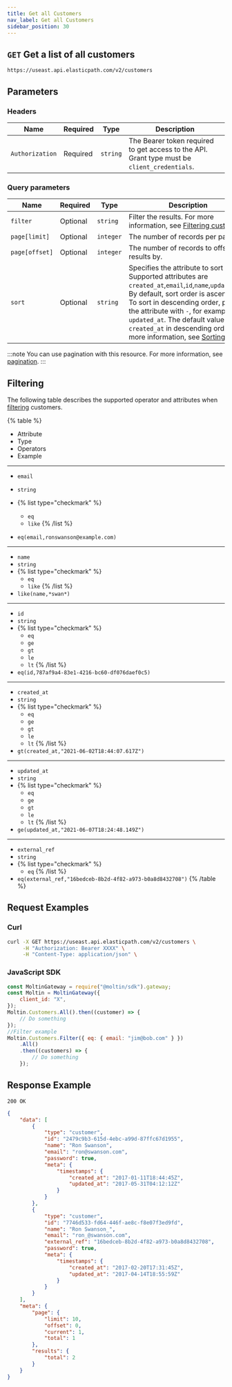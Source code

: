 ```yaml
---
title: Get all Customers
nav_label: Get all Customers
sidebar_position: 30
---
```


## `GET` Get a list of all customers

```http
https://useast.api.elasticpath.com/v2/customers
```

## Parameters

### Headers

| Name            | Required | Type     | Description                                                                                  |
| --------------- | -------- | -------- | -------------------------------------------------------------------------------------------- |
| `Authorization` | Required | `string` | The Bearer token required to get access to the API. Grant type must be `client_credentials`. |

### Query parameters

| Name     | Required | Type     | Description                                                                              |
| -------- | -------- | -------- | ---------------------------------------------------------------------------------------- |
| `filter` | Optional | `string` | Filter the results. For more information, see [Filtering customers](#filtering). |
| `page[limit]`  | Optional | `integer` | The number of records per page.                 |
| `page[offset]` | Optional | `integer` | The number of records to offset the results by. |
| `sort`   | Optional | `string` | Specifies the attribute to sort by. Supported attributes are `created_at`,`email`,`id`,`name`,`updated_at`. By default, sort order is ascending. To sort in descending order, prefix the attribute with `-`, for example, `-updated_at`. The default value is `created_at` in descending order. For more information, see [Sorting](/guides/Getting%20Started/api-overview/sorting). |

:::note
You can use pagination with this resource. For more information, see [pagination](/guides/Getting%20Started/api-overview/pagination).
:::

## Filtering

The following table describes the supported operator and attributes when [filtering](/guides/Getting%20Started/api-overview/filtering) customers.

{% table %}
* Attribute
* Type
* Operators
* Example
---
* `email`
* `string`
* 
   {% list type="checkmark" %}
   * `eq`
   * `like`
   {% /list %}

* `eq(email,ronswanson@example.com)`
---
* `name`
* `string`
* 
  {% list type="checkmark" %}
   * `eq`
   * `like`
  {% /list %}
* `like(name,*swan*)`
---
* `id`
* `string`
* 
  {% list type="checkmark" %}
   * `eq`
   * `ge`
   * `gt`
   * `le`
   * `lt`
  {% /list %}
* `eq(id,787af9a4-83e1-4216-bc60-df076daef0c5)`
---
* `created_at`
* `string`
* 
  {% list type="checkmark" %}
   * `eq`
   * `ge`
   * `gt`
   * `le`
   * `lt`
  {% /list %}
* `gt(created_at,"2021-06-02T18:44:07.617Z")`
---
* `updated_at`
* `string`
* 
  {% list type="checkmark" %}
   * `eq`
   * `ge`
   * `gt`
   * `le`
   * `lt`
  {% /list %}
* `ge(updated_at,"2021-06-07T18:24:48.149Z")`
---
* `external_ref`
* `string`
* 
   {% list type="checkmark" %}
   * `eq`
   {% /list %}
* `eq(external_ref,"16bedceb-8b2d-4f82-a973-b0a8d8432708")`
{% /table %}

## Request Examples

### Curl

```bash
curl -X GET https://useast.api.elasticpath.com/v2/customers \
     -H "Authorization: Bearer XXXX" \
     -H "Content-Type: application/json" \
```

### JavaScript SDK

```javascript
const MoltinGateway = require("@moltin/sdk").gateway;
const Moltin = MoltinGateway({
    client_id: "X",
});
Moltin.Customers.All().then((customer) => {
    // Do something
});
//Filter example
Moltin.Customers.Filter({ eq: { email: "jim@bob.com" } })
    .All()
    .then((customers) => {
        // Do something
    });
```

## Response Example

`200 OK`

```json
{
    "data": [
        {
            "type": "customer",
            "id": "2479c9b3-615d-4ebc-a99d-87ffc67d1955",
            "name": "Ron Swanson",
            "email": "ron@swanson.com",
            "password": true,
            "meta": {
                "timestamps": {
                    "created_at": "2017-01-11T18:44:45Z",
                    "updated_at": "2017-05-31T04:12:12Z"
                }
            }
        },
        {
            "type": "customer",
            "id": "7746d533-fd64-446f-ae8c-f8e07f3ed9fd",
            "name": "Ron Swanson_",
            "email": "ron_@swanson.com",
            "external_ref": "16bedceb-8b2d-4f82-a973-b0a8d8432708",
            "password": true,
            "meta": {
                "timestamps": {
                    "created_at": "2017-02-20T17:31:45Z",
                    "updated_at": "2017-04-14T18:55:59Z"
                }
            }
        }
    ],
    "meta": {
        "page": {
            "limit": 10,
            "offset": 0,
            "current": 1,
            "total": 1
        },
        "results": {
            "total": 2
        }
    }
}
```
